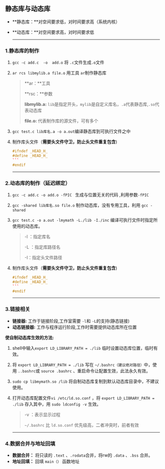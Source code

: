 ## 静态库与动态库

- **静态库：**对空间要求低，对时间要求高（系统内核）

- **动态库：**对空间要求高，对时间要求低

  ---

### 1.静态库的制作

1. `gcc -c add.c  -o  add.o`   将  `.c`文件生成`.o`文件

2. `ar rcs libmylib.a file.o`  用工具 `ar`制作静态库

   > **ar：**工具
   >
   > **rsc：**参数
   >
   > **libmylib.a:** `lib`是指定开头，`mylib`是自定义库名，`.a`代表静态库,`.so`代表动态库
   >
   > **file.o:** 代表制作库的源文件，可有多个

3. `gcc test.c lib库名.a -o a.out`编译静态库到可执行文件之中

4. 制作库头文件（**需要头文件守卫，防止头文件重复包含**)

   ```c++
   #ifndef _HEAD_H_
   #define _HEAD_H_
   ​```
   #endif
   ```
   
   ---

### 2.动态库的制作（延迟绑定）

1. `gcc -c add.c -o add.o -fPIC `  生成与位置无关的代码 ,利用参数`-fPIC`

2. `gcc -shared lib库名.so file.o`     制作动态库，没有专用工具，利用 `gcc -shared`

3. `gcc test.c -o a.out -lmymath -L./lib -I./inc`  编译可执行文件时指定所使用的动态库。

   > -l ：指定库名
   >
   > -L ：指定库路径名
   >
   > -I：指定头文件路径

4. 制作库头文件（**需要头文件守卫，防止头文件重复包含**)

   ```c++
   #ifndef _HEAD_H_
   #define _HEAD_H_
   ​```
   #endif
   ```
   
   ---

### 3.链接相关

- **链接器:** 工作于链接阶段,工作室需要 `-l`和 `-L`的支持(静态链接)
- **动态链接器:** 工作与程序运行阶段,工作时需要提供动态库所在位置

**使自制动态库生效的方法:**

1. shell中输入`export LD_LIBRARY_PATH = ./lib`  临时设置动态库位置，临时有效。

2. 将 `export LD_LIBRARY_PATH = ./lib` 写在 `~/.bashrc（建议绝对路径）`中，使用 `..bashrc`或 `source .bashrc` 、重启命令让配置生效，此法永久有效。

3. `sudo cp libmymath.so /lib` 将自制动态库复制到默认动态库目录中，不建议使用。

4. 打开动态库配置文件`vi /etc/ld.so.conf` ，将 `export LD_LIBRARY_PATH = ./lib` 存入其中，用 `sudo ldconfig -v` 生效。

   > -v ：表示显示过程
   >
   > `~/.bashrc` 比 `ld.so.conf` 优先级高，二者冲突时，前者有效
   
   ---

### 4.数据合并与地址回填

- **数据合并：** 将只读的 `.text` 、`.rodata`合并，将rw的 `.data` 、`.bss` 合并。
- **地址回填：** 回填 `main（）` 函数地址

